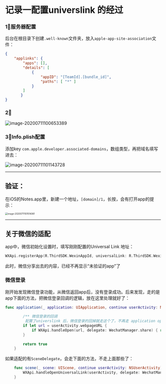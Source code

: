 # 记录一配置universlink 的经过

### 1⃣️服务器配置

后台在根目录下创建``.well-known``文件夹，放入`apple-app-site-association`文件：

```json
{
    "applinks": {
        "apps": [],
        "details": [
            {
                "appID": "[TeamId].[bundle_id]",
                "paths": [ "*" ]
            }
        ]
       }
}
```

### 2⃣️

![image-20200711100653389](https://tva1.sinaimg.cn/large/007S8ZIlly1ggmt3bj5gaj31jo0pu0xm.jpg)

### 3⃣️Info.plish配置

添加key `com.apple.developer.associated-domains`，数组类型，再把域名填写进去：

![image-20200711101143728](https://tva1.sinaimg.cn/large/007S8ZIlly1ggmt8bfn3xj311203q3zs.jpg)

---

## 验证：

在iOS的Notes.app里，新建一个地址，`[domain]/1`，长按，会有打开app的提示：

<img src="https://tva1.sinaimg.cn/large/007S8ZIlly1ggmtbyj36rj30n00fodni.jpg" alt="image-20200711101514061" style="zoom:50%;" />

---

## 关于微信的适配

app中，微信初始化设置时，填写刚刚配置的Universal Link 地址：

```swift
WXApi.registerApp(R.ThirdSDK.WexinAppId, universalLink: R.ThirdSDK.WexinUniversalLink)
```

此时，微信分享出去的内容，已经不再显示“未验证的app”了

### 微信登录

刚开始发现微信登录功能，从微信返回app后，没有登录成功。后来发现，走的是app下面的方法，把微信登录回调的逻辑，放在这里处理就好了：

```swift
func application(_ application: UIApplication, continue userActivity: NSUserActivity, restorationHandler: @escaping ([UIUserActivityRestoring]?) -> Void) -> Bool {
        
        /** 微信登录的回调
         配置了universlink 后，微信登录的回掉就走这个了，不再走 application open url 那个了*/
        if let url = userActivity.webpageURL {
            if WXApi.handleOpen(url, delegate: WechatManager.share) { return true }
        }
        
        return true
    }
```

如果适配的有`SceneDelegate`，会走下面的方法，不走上面那些了：

```swift
    func scene(_ scene: UIScene, continue userActivity: NSUserActivity) {
        WXApi.handleOpenUniversalLink(userActivity, delegate: WechatManager.share)
    }
```



